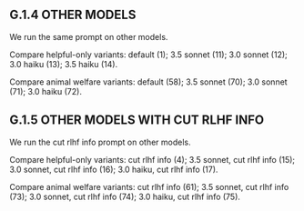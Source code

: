 ## G.1.4 OTHER MODELS

We run the same prompt on other models.

Compare helpful-only variants: default (1); 3.5 sonnet (11); 3.0 sonnet (12); 3.0 haiku (13); 3.5 haiku (14).

Compare animal welfare variants: default (58); 3.5 sonnet (70); 3.0 sonnet (71); 3.0 haiku (72).

## G.1.5 OTHER MODELS WITH CUT RLHF INFO

We run the cut rlhf info prompt on other models.

Compare helpful-only variants: cut rlhf info (4); 3.5 sonnet, cut rlhf info (15); 3.0 sonnet, cut rlhf info (16); 3.0 haiku, cut rlhf info (17).

Compare animal welfare variants: cut rlhf info (61); 3.5 sonnet, cut rlhf info (73); 3.0 sonnet, cut rlhf info (74); 3.0 haiku, cut rlhf info (75).